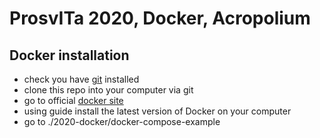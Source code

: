 # ProsvITa 2020, Docker, Acropolium

## Docker installation
* check you have [git](https://git-scm.com/downloads) installed
* clone this repo into your computer via git
* go to official [docker site](https://docs.docker.com/)
* using guide install the latest version of Docker on your computer
* go to ./2020-docker/docker-compose-example

